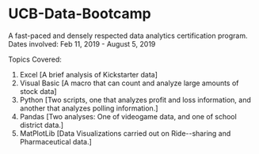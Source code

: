 # UCB-Data-Bootcamp
A fast-paced and densely respected data analytics certification program.
Dates involved: Feb 11, 2019 - August 5, 2019

Topics Covered:
1) Excel            [A brief analysis of Kickstarter data]
2) Visual Basic     [A macro that can count and analyze large amounts of stock data]
3) Python           [Two scripts, one that analyzes profit and loss information, and another that analyzes polling information.]
4) Pandas           [Two analyses: One of videogame data, and one of school district data.]
5) MatPlotLib       [Data Visualizations carried out on Ride--sharing and Pharmaceutical data.]
